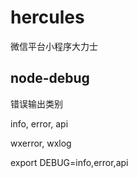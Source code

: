 # hercules
微信平台小程序大力士


## node-debug 

错误输出类别

info, error, api

wxerror, wxlog

export DEBUG=info,error,api